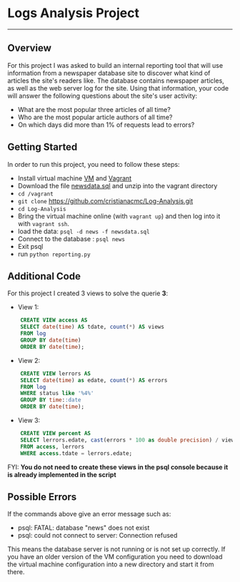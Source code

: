 # Logs Analysis Project
---

## Overview

For this project I was asked to build an internal reporting tool that will use information from a newspaper database site to discover what kind of articles the site's readers like.
The database contains newspaper articles, as well as the web server log for the site. Using that information, your code will answer the following questions about the site's user activity:

- What are the most popular three articles of all time?
- Who are the most popular article authors of all time?
- On which days did more than 1% of requests lead to errors?

## Getting Started

In order to run this project, you need to follow these steps:

- Install virtual machine [VM](https://www.virtualbox.org/wiki/Download_Old_Builds_5_1) and [Vagrant](https://www.vagrantup.com/)
- Download the file [newsdata.sql](https://d17h27t6h515a5.cloudfront.net/topher/2016/August/57b5f748_newsdata/newsdata.zip) and unzip into the vagrant directory
- `cd /vagrant`
- `git clone` https://github.com/cristianacmc/Log-Analysis.git
- `cd Log-Analysis`
- Bring the virtual machine online (with `vagrant up`) and then log into it with `vagrant ssh`.
- load the data: `psql -d news -f newsdata.sql`
- Connect to the database : `psql news`
- Exit psql
- run `python reporting.py`

## Additional Code

For this project I created 3 views to solve the querie **3**:

- View 1:
```sql
	CREATE VIEW access AS
	SELECT date(time) AS tdate, count(*) AS views
	FROM log
	GROUP BY date(time)
    ORDER BY date(time);
```

- View 2:
```sql
	CREATE VIEW lerrors AS
	SELECT date(time) as edate, count(*) AS errors
	FROM log
	WHERE status like '%4%'
	GROUP BY time::date
	ORDER BY date(time);
```

- View 3:
```sql
    CREATE VIEW percent AS
    SELECT lerrors.edate, cast(errors * 100 as double precision) / views AS p
    FROM access, lerrors
    WHERE access.tdate = lerrors.edate;
```

FYI: **You do not need to create these views in the psql console because it is already implemented in the script**

## Possible Errors

If the commands above give an error message such as:
- psql: FATAL: database "news" does not exist
- psql: could not connect to server: Connection refused

This means the database server is not running or is not set up correctly. If you have an older version of the VM configuration you need to download the virtual machine configuration into a new directory and start it from there.


